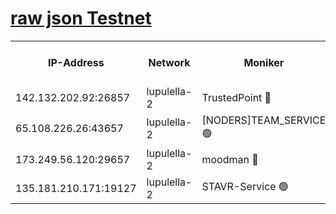 [raw json Testnet](https://rpc-check.jaclalt.stavr.tech/jaclalt/rpc-jaclalt-result.json)
=

<table><tr><th>IP-Address</th><th>Network</th><th>Moniker</th><th>Latest Block Height</th><th>Earliest Block Height</th><th>Catching Up</th><th>Tx Index</th><th>Voting Power</th><th>Scan Time</th></tr><tr><td>142.132.202.92:26857</td><td>lupulella-2</td><td>TrustedPoint 🔴</td><td>7148566</td><td>6282001</td><td>False</td><td>off</td><td>400065</td><td>2024-03-17T14:59:41.645466021UTC</td></tr><tr><td>65.108.226.26:43657</td><td>lupulella-2</td><td>[NODERS]TEAM_SERVICE 🟢</td><td>7148566</td><td>6282001</td><td>False</td><td>on</td><td>0</td><td>2024-03-17T14:59:41.941965548UTC</td></tr><tr><td>173.249.56.120:29657</td><td>lupulella-2</td><td>moodman 🔴</td><td>7148566</td><td>7048566</td><td>False</td><td>off</td><td>1075134</td><td>2024-03-17T14:59:41.415562461UTC</td></tr><tr><td>135.181.210.171:19127</td><td>lupulella-2</td><td>STAVR-Service 🟢</td><td>7148565</td><td>7147001</td><td>False</td><td>on</td><td>0</td><td>2024-03-17T14:59:34.913338071UTC</td></tr></table>
